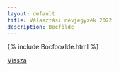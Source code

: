 ```yaml
---
layout: default
title: Választási névjegyzék 2022
description: Bocfölde
---
```


{% include Bocfooxlde.html %}

[Vissza](./)